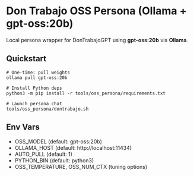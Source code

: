 # Don Trabajo OSS Persona (Ollama + gpt-oss:20b)

Local persona wrapper for DonTrabajoGPT using **gpt-oss:20b** via **Ollama**.

## Quickstart

    # One-time: pull weights
    ollama pull gpt-oss:20b

    # Install Python deps
    python3 -m pip install -r tools/oss_persona/requirements.txt

    # Launch persona chat
    tools/oss_persona/dontrabajo.sh

## Env Vars
- OSS_MODEL (default: gpt-oss:20b)
- OLLAMA_HOST (default: http://localhost:11434)
- AUTO_PULL (default: 1)
- PYTHON_BIN (default: python3)
- OSS_TEMPERATURE, OSS_NUM_CTX (tuning options)
